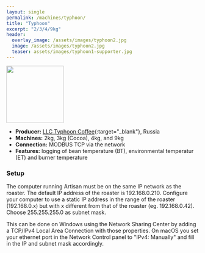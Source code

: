 ```yaml
---
layout: single
permalink: /machines/typhoon/
title: "Typhoon"
excerpt: "2/3/4/9kg"
header:
  overlay_image: /assets/images/typhoon2.jpg
  image: /assets/images/typhoon2.jpg
  teaser: assets/images/typhoon1-supporter.jpg
---
```


<img class="tab-image" src="{{ site.baseurl }}/assets/images/supporter-badge.png" width="150px">

* __Producer:__ [LLC Typhoon Coffee](https://typhoon.coffee/){:target="_blank"}, Russia
* __Machines:__ 2kg, 3kg (Cocoa), 4kg, and 9kg
* __Connection:__ MODBUS TCP via the network
* __Features:__ logging of bean temperature (BT), environmental temperatur (ET) and burner temperature


### Setup

The computer running Artisan must be on the same IP network as the roaster. The default IP address of the roaster is 192.168.0.210. Configure your computer to use a static IP address in the range of the roaster (192.168.0.x) but with x different from that of the roaster (eg. 192.168.0.42). Choose 255.255.255.0 as subnet mask. 
 
This can be done on Windows using the Network Sharing Center by adding a TCP/IPv4 Local Area Connection with those properties. On macOS you set your ethernet port in the Network Control panel to "IPv4: Manually" and fill in the IP and subnet mask accordingly.